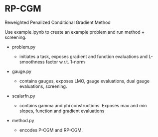 # RP-CGM
Reweighted Penalized Conditional Gradient Method

Use example.ipynb to create an example problem and run method + screening.


 - problem.py 
    - initiates a task, exposes gradient and function evaluations and L-smoothness factor w.r.t. 1-norm
    
 - gauge.py 
    - contains gauges, exposes LMO, gauge evaluations, dual gauge evaluations, screening. 
    
 - scalarfn.py
   - contains gamma and phi constructions. Exposes  max and min slopes, function and gradient evaluations
   
 - method.py
   - encodes P-CGM and RP-CGM. 

